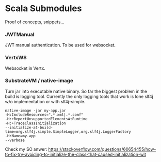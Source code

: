 # Scala Submodules

Proof of concepts, snippets...

### JWTManual
JWT manual authentication. To be used for websocket. 

### VertxWS
Websocket in Vertx.

### SubstrateVM / native-image
Turn jar into executable native binary. So far the biggest problem in the build is logging tool.
Currently the only logging tools that work is lone slf4j w/o implementation or with slf4j-simple.
```
native-image -jar my-app.jar 
-H:IncludeResources=".*.xml|.*.conf" 
-H:+ReportUnsupportedElementsAtRuntime 
-H:+TraceClassInitialization 
--initialize-at-build-time=org.slf4j.simple.SimpleLogger,org.slf4j.LoggerFactory
-H:Name=my-app
--verbose
```
Check my SO anwer:
https://stackoverflow.com/questions/60654455/how-to-fix-try-avoiding-to-initialize-the-class-that-caused-initialization-wit  

